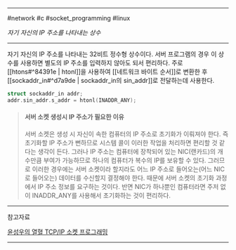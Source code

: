 
---

#network #c #socket_programming #linux

*자기 자신의 IP 주소를 나타내는 상수*

---

자기 자신의 IP 주소를 나타내는 32비트 정수형 상수이다. 서버 프로그램의 경우 이 상수를 사용하면 별도의 IP 주소를 입력하지 않아도 되서 편리하다. 주로 [[htons#^84391e | htonl]]을 사용하여 [[네트워크 바이트 순서]]로 변환한 후 [[sockaddr_in#^d7a9de | sockaddr_in의 sin_addr]]로 전달하는데 사용한다.

```C
struct sockaddr_in addr;
addr.sin_addr.s_addr = htonl(INADDR_ANY);
```

> #### 서버 소켓 생성시 IP 주소가 필요한 이유
> 서버 소켓은 생성 시 자신이 속한 컴퓨터의 IP 주소로 초기화가 이뤄져야 한다.
> 즉 초기화할 IP 주소가 뻔하므로 시스템 콜이 이러한 작업을 처리하면 편리할 것 같다는 생각이 든다.
> 그러나 IP 주소는 컴퓨터에 장착되어 있는 NIC(랜카드)의 개수만큼 부여가 가능하므로 하나의 컴퓨터가 복수의 IP를 보유할 수 있다. 그러므로 이러한 경우에는 서버 소켓이라 할지라도 어느 IP 주소로 들어오는(어느 NIC로 들어오는) 데이터를 수신할지 결정해야 한다.
> 때문에 서버 소켓의 초기화 과정에서 IP 주소 정보를 요구하는 것이다. 반면 NIC가 하나뿐인 컴퓨터라면 주저 없이 INADDR_ANY를 사용해서 초기화하는 것이 편리하다.

---

참고자료

[윤성우의 열혈 TCP/IP 소켓 프로그래밍](https://product.kyobobook.co.kr/detail/S000001589146)

---